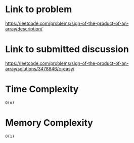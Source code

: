 # Link to problem
https://leetcode.com/problems/sign-of-the-product-of-an-array/description/

# Link to submitted discussion
https://leetcode.com/problems/sign-of-the-product-of-an-array/solutions/3478846/c-easy/

# Time Complexity
`O(n)`

# Memory Complexity
`O(1)`
